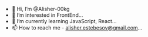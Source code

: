 - 👋 Hi, I’m @Alisher-00kg
- 👀 I’m interested in FrontEnd...
- 🌱 I’m currently learning JavaScript, React...
- 📫 How to reach me - alisher.estebesov@gmail.com...

<!---
Alisher-00kg/Alisher-00kg is a ✨ special ✨ repository because its `README.md` (this file) appears on your GitHub profile.
You can click the Preview link to take a look at your changes.
--->
